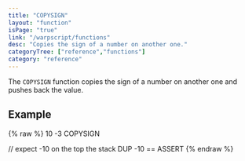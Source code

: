 ```yaml
---
title: "COPYSIGN"
layout: "function"
isPage: "true"
link: "/warpscript/functions"
desc: "Copies the sign of a number on another one."
categoryTree: ["reference","functions"]
category: "reference"
---
```

 
The `COPYSIGN` function copies the sign of a number on another one and pushes back the value.


## Example ##

{% raw %}
<warp10-warpscript-widget backend="{{backend}}"  exec-endpoint="{{execEndpoint}}">
10
-3
COPYSIGN

// expect -10 on the top the stack
DUP -10 == ASSERT
</warp10-warpscript-widget>
{% endraw %}    